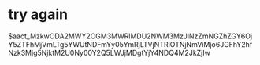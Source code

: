 # try again
$aact_MzkwODA2MWY2OGM3MWRlMDU2NWM3MzJlNzZmNGZhZGY6OjY5ZTFhMjVmLTg5YWUtNDFmYy05YmRjLTVjNTRiOTNjNmViMjo6JGFhY2hfNzk3Mjg5NjktM2U0Ny00Y2Q5LWJjMDgtYjY4NDQ4M2JkZjIw

